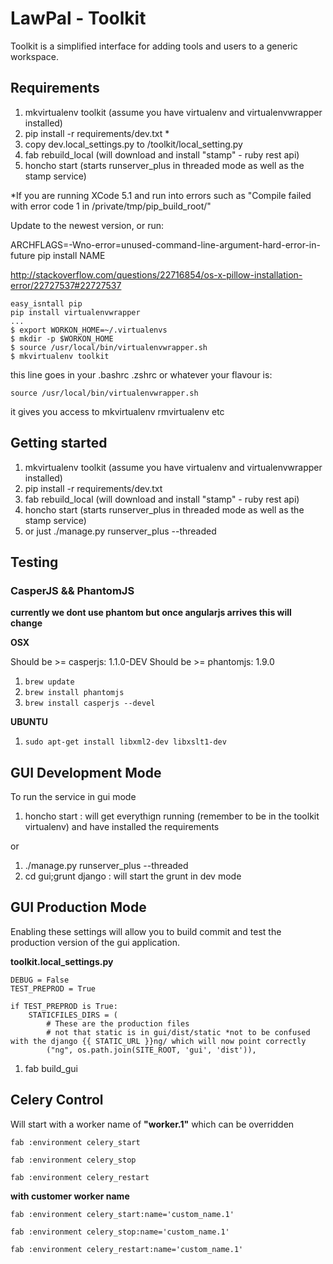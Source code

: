 LawPal - Toolkit
================

Toolkit is a simplified interface for adding tools and users to a generic
workspace.


Requirements
------------

1. mkvirtualenv toolkit (assume you have virtualenv and virtualenvwrapper installed)
2. pip install -r requirements/dev.txt *
3. copy dev.local_settings.py to /toolkit/local_setting.py
4. fab rebuild_local (will download and install "stamp" - ruby rest api)
5. honcho start (starts runserver_plus in threaded mode as well as the stamp service)

*If you are running XCode 5.1 and run into errors such as
  "Compile failed with error code 1 in /private/tmp/pip_build_root/"

Update to the newest version, or run:

ARCHFLAGS=-Wno-error=unused-command-line-argument-hard-error-in-future pip install NAME

http://stackoverflow.com/questions/22716854/os-x-pillow-installation-error/22727537#22727537


```
easy_isntall pip
pip install virtualenvwrapper
...
$ export WORKON_HOME=~/.virtualenvs
$ mkdir -p $WORKON_HOME
$ source /usr/local/bin/virtualenvwrapper.sh
$ mkvirtualenv toolkit
```

this line goes in your .bashrc .zshrc or whatever your flavour is:

```
source /usr/local/bin/virtualenvwrapper.sh
```

it gives you access to mkvirtualenv rmvirtualenv etc


Getting started
---------------

1. mkvirtualenv toolkit (assume you have virtualenv and virtualenvwrapper installed)
2. pip install -r requirements/dev.txt
3. fab rebuild_local (will download and install "stamp" - ruby rest api)
4. honcho start (starts runserver_plus in threaded mode as well as the stamp service)
5. or just ./manage.py runserver_plus --threaded

Testing
-------

### CasperJS && PhantomJS ###

__currently we dont use phantom but once angularjs arrives this will change__

__OSX__

Should be >= casperjs: 1.1.0-DEV
Should be >= phantomjs: 1.9.0

1. ```brew update```
2. ```brew install phantomjs```
2. ```brew install casperjs --devel```


__UBUNTU__

1. ```sudo apt-get install libxml2-dev libxslt1-dev```


GUI Development Mode
--------------------

To run the service in gui mode

1. honcho start : will get everythign running (remember to be in the toolkit virtualenv) and have installed the requirements

or

1. ./manage.py runserver_plus --threaded
2. cd gui;grunt django : will start the grunt in dev mode


GUI Production Mode
-------------------

Enabling these settings will allow you to build commit and test the production
version of the gui application.


__toolkit.local_settings.py__

```
DEBUG = False
TEST_PREPROD = True

if TEST_PREPROD is True:
    STATICFILES_DIRS = (
        # These are the production files
        # not that static is in gui/dist/static *not to be confused with the django {{ STATIC_URL }}ng/ which will now point correctly
        ("ng", os.path.join(SITE_ROOT, 'gui', 'dist')),
```

1. fab build_gui



Celery Control
--------------

Will start with a worker name of __"worker.1"__ which can be overridden

```
fab :environment celery_start

fab :environment celery_stop

fab :environment celery_restart
```

__with customer worker name__

```
fab :environment celery_start:name='custom_name.1'

fab :environment celery_stop:name='custom_name.1'

fab :environment celery_restart:name='custom_name.1'
```
